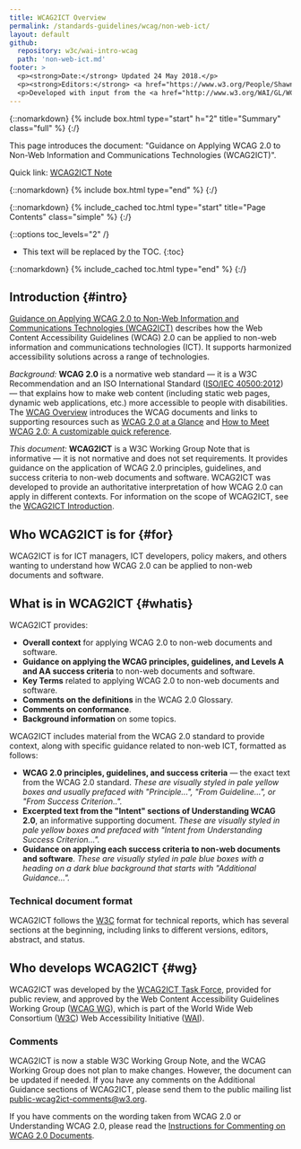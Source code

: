 ```yaml
---
title: WCAG2ICT Overview
permalink: /standards-guidelines/wcag/non-web-ict/
layout: default
github:
  repository: w3c/wai-intro-wcag
  path: 'non-web-ict.md'
footer: >
  <p><strong>Date:</strong> Updated 24 May 2018.</p>
  <p><strong>Editors:</strong> <a href="https://www.w3.org/People/Shawn/">Shawn Lawton Henry</a> and <a href="https://www.w3.org/People/Brewer/">Judy Brewer</a>.</p>
  <p>Developed with input from the <a href="http://www.w3.org/WAI/GL/WCAG2ICT-TF/">WCAG2ICT Task Force</a> and the Education and Outreach Working Group (<a href="https://www.w3.org/WAI/about/groups/eowg/">EOWG</a>).</p>
---
```


{::nomarkdown}
{% include box.html type="start" h="2" title="Summary" class="full" %}
{:/}

This page introduces the document: "Guidance on Applying WCAG 2.0 to Non-Web Information and Communications Technologies (WCAG2ICT)".

Quick link: [WCAG2ICT Note](http://www.w3.org/TR/wcag2ict/)

{::nomarkdown}
{% include box.html type="end" %}
{:/}

{::nomarkdown}
{% include_cached toc.html type="start" title="Page Contents" class="simple" %}
{:/}

{::options toc_levels="2" /}

-   This text will be replaced by the TOC.
{:toc}

{::nomarkdown}
{% include_cached toc.html type="end" %}
{:/}

## Introduction {#intro}

[Guidance on Applying WCAG 2.0 to Non-Web Information and Communications
Technologies (WCAG2ICT)](http://www.w3.org/TR/wcag2ict/) describes how
the Web Content Accessibility Guidelines (WCAG) 2.0 can be applied to
non-web information and communications technologies (ICT). It supports
harmonized accessibility solutions across a range of technologies.

*Background:* **WCAG 2.0** is a normative web standard — it is a W3C
Recommendation and an ISO International Standard ([ISO/IEC
40500:2012](http://www.w3.org/QA/2012/10/wcag_20_is_now_also_isoiec_405.html))
— that explains how to make web content (including static web pages,
dynamic web applications, etc.) more accessible to people with
disabilities. The [WCAG Overview](http://www.w3.org/wai/intro/wcag)
introduces the WCAG documents and links to supporting resources such as
[WCAG 2.0 at a Glance](http://www.w3.org/WAI/WCAG20/glance/) and [How to
Meet WCAG 2.0: A customizable quick
reference](http://www.w3.org/WAI/WCAG20/quickref/).

*This document:* **WCAG2ICT** is a W3C Working Group Note that is
informative — it is not normative and does not set requirements. It
provides guidance on the application of WCAG 2.0 principles, guidelines,
and success criteria to non-web documents and software. WCAG2ICT was
developed to provide an authoritative interpretation of how WCAG 2.0 can
apply in different contexts. For information on the scope of WCAG2ICT,
see the [WCAG2ICT Introduction](http://www.w3.org/TR/wcag2ict/#intro).

## Who WCAG2ICT is for {#for}

WCAG2ICT is for ICT managers, ICT developers, policy makers, and others
wanting to understand how WCAG 2.0 can be applied to non-web documents
and software.

## What is in WCAG2ICT {#whatis}

WCAG2ICT provides:

-   **Overall context** for applying WCAG 2.0 to non-web documents and
    software.
-   **Guidance on applying the WCAG principles, guidelines, and Levels A
    and AA success criteria** to non-web documents and software.
-   **Key Terms** related to applying WCAG 2.0 to non-web documents and
    software.
-   **Comments on the definitions** in the WCAG 2.0 Glossary.
-   **Comments on conformance**.
-   **Background information** on some topics.

WCAG2ICT includes material from the WCAG 2.0 standard to provide
context, along with specific guidance related to non-web ICT, formatted
as follows:

-   **WCAG 2.0 principles, guidelines, and success criteria** — the
    exact text from the WCAG 2.0 standard. *These are visually styled in
    pale yellow boxes and usually prefaced with "Principle...", "From
    Guideline...", or "From Success Criterion..".*
-   **Excerpted text from the "Intent" sections of Understanding WCAG
    2.0**, an informative supporting document. *These are visually
    styled in pale yellow boxes and prefaced with "Intent from
    Understanding Success Criterion...".*
-   **Guidance on applying each success criteria to non-web documents
    and software**. *These are visually styled in pale blue boxes with a
    heading on a dark blue background that starts with "Additional
    Guidance...".*

### Technical document format

WCAG2ICT follows the [W3C](http://www.w3.org) format for technical
reports, which has several sections at the beginning, including links to
different versions, editors, abstract, and status.

## Who develops WCAG2ICT {#wg}

WCAG2ICT was developed by the [WCAG2ICT Task
Force](http://www.w3.org/WAI/GL/WCAG2ICT-TF/), provided for public
review, and approved by the Web Content Accessibility Guidelines Working
Group ([WCAG WG](http://www.w3.org/WAI/GL/)), which is part of the World
Wide Web Consortium ([W3C](http://www.w3.org/)) Web Accessibility
Initiative ([WAI](http://www.w3.org/WAI/)).

### Comments

WCAG2ICT is now a stable W3C Working Group Note, and the WCAG Working
Group does not plan to make changes. However, the document can be
updated if needed. If you have any comments on the Additional Guidance
sections of WCAG2ICT, please send them to the public mailing list
<public-wcag2ict-comments@w3.org>.

If you have comments on the wording taken from WCAG 2.0 or Understanding
WCAG 2.0, please read the [Instructions for Commenting on WCAG 2.0
Documents](http://www.w3.org/WAI/WCAG20/comments/).
